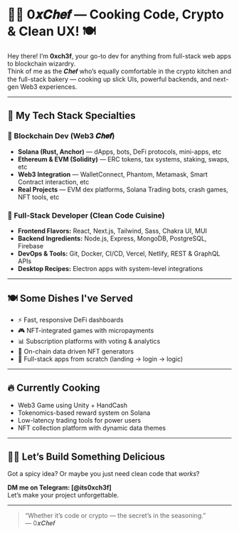 # 👨‍🍳 **0𝒙𝑪𝒉𝒆𝒇** — Cooking Code, Crypto & Clean UX! 🍽️

Hey there! I’m **0xch3f**, your go-to dev for anything from full-stack web apps to blockchain wizardry.  
Think of me as the 𝑪𝒉𝒆𝒇 who’s equally comfortable in the crypto kitchen and the full-stack bakery — cooking up slick UIs, powerful backends, and next-gen Web3 experiences.

---

## 🧂 My Tech Stack Specialties

### 🍜 Blockchain Dev (Web3 𝑪𝒉𝒆𝒇)
- **Solana (Rust, Anchor)** — dApps, bots, DeFi protocols, mini-apps, etc
- **Ethereum & EVM (Solidity)** — ERC tokens, tax systems, staking, swaps, etc
- **Web3 Integration** — WalletConnect, Phantom, Metamask, Smart Contract interaction, etc
- **Real Projects** — EVM dex platforms, Solana Trading bots, crash games, NFT tools, etc

### 🍱 Full-Stack Developer (Clean Code Cuisine)
- **Frontend Flavors:** React, Next.js, Tailwind, Sass, Chakra UI, MUI
- **Backend Ingredients:** Node.js, Express, MongoDB, PostgreSQL, Firebase
- **DevOps & Tools:** Git, Docker, CI/CD, Vercel, Netlify, REST & GraphQL APIs
- **Desktop Recipes:** Electron apps with system-level integrations

---

## 🍽️ Some Dishes I've Served

- ⚡ Fast, responsive DeFi dashboards
- 🎮 NFT-integrated games with micropayments
- 📊 Subscription platforms with voting & analytics
- 🧪 On-chain data driven NFT generators
- 🚀 Full-stack apps from scratch (landing → login → logic)

---

## 🔥 Currently Cooking

- Web3 Game using Unity + HandCash  
- Tokenomics-based reward system on Solana  
- Low-latency trading tools for power users  
- NFT collection platform with dynamic data themes

---

## 🧑‍🍳 Let’s Build Something Delicious

Got a spicy idea? Or maybe you just need clean code that *works*?

**DM me on Telegram: [@its0xch3f]**  
Let’s make your project unforgettable.

---

> “Whether it’s code or crypto — the secret’s in the seasoning.”  
> — 0𝒙𝑪𝒉𝒆𝒇
